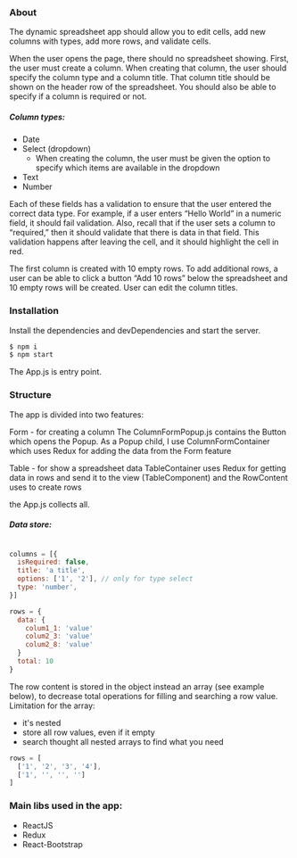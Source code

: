 ### About
The dynamic spreadsheet app should allow you to edit cells, add new columns with types, add more rows, and validate cells.

When the user opens the page, there should no spreadsheet showing. First, the user must create a column. When creating that column, the user should specify the column type and a column title. That column title should be shown on the header row of the spreadsheet. You should also be able to specify if a column is required or not.

##### Column types:
- Date
- Select (dropdown)
    - When creating the column, the user must be given the option to specify which items are available in the dropdown
- Text
- Number

Each of these fields has a validation to ensure that the user entered the correct data type. For example, if a user enters “Hello World” in a numeric field, it should fail validation. Also, recall that if the user sets a column to “required,” then it should validate that there is data in that field. This validation happens after leaving the cell, and it should highlight the cell in red.

The first column is created with 10 empty rows. To add additional rows, a user can be able to click a button “Add 10 rows” below the spreadsheet and 10 empty rows will be created. User can edit the column titles.

### Installation
Install the dependencies and devDependencies and start the server.

```sh
$ npm i
$ npm start
```

The App.js is entry point.

### Structure
The app is divided into two features:

Form - for creating a column
  The ColumnFormPopup.js contains the Button which opens the Popup.
  As a Popup child, I use ColumnFormContainer which uses Redux for adding the data from the Form feature

Table - for show a spreadsheet data
  TableContainer uses Redux for getting data in rows and send it to the view (TableComponent) and the RowContent uses to create rows

the App.js collects all.

##### Data store:
```js

columns = [{
  isRequired: false,
  title: 'a title',
  options: ['1', '2'], // only for type select
  type: 'number',
}]

rows = {
  data: {
    colum1_1: 'value'
    colum2_3: 'value'
    colum2_8: 'value'
  }
  total: 10
}
```
The row content is stored in the object instead an array (see example below), to decrease total operations for filling and searching a row value. Limitation for the array:
- it's nested
- store all row values, even if it empty
- search thought all nested arrays to find what you need

```js
rows = [
  ['1', '2', '3', '4'],
  ['1', '', '', '']
]
```


### Main libs used in the app:
- ReactJS
- Redux
- React-Bootstrap
